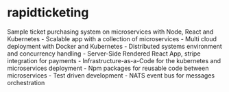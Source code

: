 # rapidticketing

Sample ticket purchasing system on microservices with Node, React and Kubernetes
    - Scalable app with a collection of microservices
    - Multi cloud deployment with Docker and Kubernetes
    - Distributed systems environment and concurrency handling
    - Server-Side Rendered React App, stripe integration for payments
    - Infrastructure-as-a-Code for the kubernetes and microservices deployment
    - Npm packages for reusable code between microservices
    - Test driven development
    - NATS event bus for messages orchestration
    
